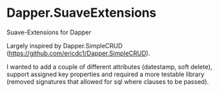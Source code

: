 # Dapper.SuaveExtensions
Suave-Extensions for Dapper

Largely inspired by Dapper.SimpleCRUD (https://github.com/ericdc1/Dapper.SimpleCRUD).

I wanted to add a couple of different attributes (datestamp, soft delete), support assigned key properties and required a more testable library (removed signatures that allowed for sql where clauses to be passed).




